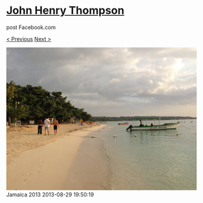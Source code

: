 # [John Henry Thompson](../README.md)
post Facebook.com

[< Previous](2013-08-29-4.md) [Next >](2013-08-29-6.md)

[![](../media/2013-08-29/Jamaica-2016.jpg)](../README.md)
Jamaica 2013
2013-08-29 19:50:19